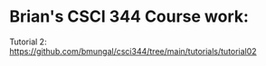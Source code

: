 # Brian's CSCI 344 Course work:

Tutorial 2: https://github.com/bmungal/csci344/tree/main/tutorials/tutorial02
